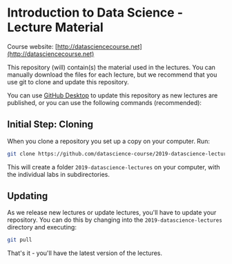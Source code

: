 # Introduction to Data Science - Lecture Material
Course website: [http://datasciencecourse.net](http://datasciencecourse.net)

This repository (will) contain(s) the material used in the lectures. You can manually download the files for each lecture, but we recommend that you use git to clone and update this repository.

You can use [GitHub Desktop](https://desktop.github.com/) to update this repository as new lectures are published, or you can use the following commands (recommended):

## Initial Step: Cloning

When you clone a repository you set up a copy on your computer. Run:

```bash
git clone https://github.com/datascience-course/2019-datascience-lectures
```

This will create a folder `2019-datascience-lectures` on your computer, with the individual labs in subdirectories.

## Updating

As we release new lectures or update lectures, you'll have to update your repository. You can do this by changing into the `2019-datascience-lectures` directory and executing:

```bash
git pull
```

That's it - you'll have the latest version of the lectures.
